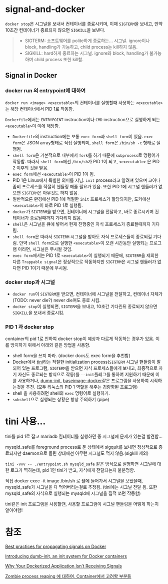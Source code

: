 # signal-and-docker

`docker stop`은 시그널을 보내서 컨테이너를 종료시키며, 이때 `SIGTERM`을 보내고, 만약 10초간 컨테이너가 종료되지 않으면 `SIGKILL`을 보낸다.

> - SIGTERM: 소프트웨어를 polite하게 종료하는... 시그널. ignore이나 block, handling가 가능하고, child process는 kill하지 않음.
> - SIGKILL: hard하게 종료하는 시그널. ignore와 block, handling가 불가능하며 child process 또한 kill함.

## Signal in Docker

### docker run 의 entrypoint에 대하여

`docker run <image> <executable>`의 컨테이너를 실행할때 사용하는 `<executable>`는 해당 컨테이너에서 PID 1로 작동함. 

`Dockerfile`에서는 `ENTRYPOINT` instruction이나 `CMD` instruction으로 실행하게 되는 `<executable>`이 이에 해당함.

- `Dockerfile`의 instruction에는 보통 `exec form`과 `shell form`이 있음. `exec form`은 JSON array형태로 직접 실행되며, `shell form`은 `/bin/sh -c` 형태로 실행됨.
- `shell form`은 기본적으로 내부에서 `fork`를 하기 때문에 `subprocess`로 명령어가 작동함. 따라서 `shell form`에선 `/bin/sh`가 PID 1이 되고, `<executable>` 은 PID 2 이후의 것을 받음.
- `exec form`에선 `<executable>`이 PID 1이 됨.
- PID 1은 Linux에서 특별한 의미를 지님. `init` process라고 알려져 있으며 고아나 좀비 프로세스를 적절히 핸들링 해줄 필요가 있음. 또한 PID 1에 시그널 핸들러가 없으면 `SIGTERM`은 아무것도 하지 않음.
- 일반적으론 환경에선 PID 1에 적절한 `init` 프로세스가 할당되지만, 도커에선 `<executable>`이 바로 PID 1로 실행됨.
- `docker`가 `SIGTERM`을 받으면, 컨테이너에 시그널을 전달하고, 바로 종료시키며 컨테이너가 종료될때까지 기다리지 않음.
- `shell`은 시그널을 큐에 넣어서 현재 진행중인 자식 프로세스가 종료될때까지 기다림.
- `shell form`은 따라서 `SIGTERM` 시그널을 받아도 자식 프로세스들이 종료되길 기다림. 만약 `shell form`으로 실행한 `<executable>`이 오랜 시간동안 실행되는 프로그램 이라면, 시그널은 무시될 것임.
- `exec form`에서는 PID 1로 `<executable>`이 실행되기 때문에, `SIGTERM`을 제외한 다른 `Trappable signal`은 정상적으로 작동하지만 `SIGTERM`은 시그널 핸들러가 없다면 PID 1이기 때문에 무시됨.


### docker stop과 시그널

- `docker run`이 `SIGTERM`을 받으면, 컨테이너에 시그널을 전달하고, 컨테이너 자체가 (TODO: never die?) never die여도 종료 시킴.
- `docker stop`이 실행되면, `SIGTERM`을 보내고, 10초간 기다린뒤 종료되지 않으면 `SIGKILL`을 보내서 종료시킴.

### PID 1 과 docker stop

container의 pid 1로 인하여 docker stop이 예상과 다르게 작동하는 경우가 있음. 이를 방지하기 위해서 아래와 같은 방법을 사용함.

- shell form을 쓰지 마라. (docker docs도 exec form을 추천함)
- Docker에서 [tini](https://github.com/krallin/tini)라는 적절한 initialization process(`SIGTERM` 시그널 핸들링이 잘 되어 있는 프로그램, `SIGTERM`을 받으면 자식 프로세스들에게 보내고, 최종적으로 자기 자신도 종료되는 방식으로 작동)를 `--init`플레그를 통하여 지원하기 때문에 이를 사용하거나, [dump-init](https://github.com/Yelp/dumb-init), [baseimage-docker](https://github.com/phusion/baseimage-docker)같은 프로그램을 사용하여 시작하는것을 추천. (모두 리눅스의 PID 1 역할을 해주는 경량화된 프로그램)
- shell 을 사용하려면 shell의 `exec` 명령어로 실행하기.
- `subshell`으로 실행되는 상황은 항상 주의하기 (pipe)


# tini 사용...

tini를 pid 1로 잡고 mariadb 컨테이너를 실행하던 중 시그널에 문제가 있는걸 발견함...

mysqld_safe를 foreground process로 둔 상태에서 sigquit를 보내면 정상적으로 종료되지만 daemon으로 돌린 상태에선 아무런 시그널도 먹지 않음.(sigkill 제외)

`tini -vvv -- ./entrypoint.sh mysqld_safe` 같은 방식으로 실행하면 시그널에 대한 로그가 찍히는데, pid 1인 tini가 받고, 자식에게 전달되는지 불분명함. 

직접 docker exec -it image /bin/sh 로 쉘에 들어가서 시그널을 보냈을때, mysqld_safe가 시그널을 다 먹어버리는걸로 추정됨. (tini에는 시그널 전달 됨. 또한 mysqld_safe의 자식으로 실행되는 mysqld에 시그널을 집적 쏘면 작동함)

tini같은 init 프로그램을 사용할땐, 사용할 프로그램이 시그널 핸들링을 어떻게 하는지 알아야함!

# 참조

[Best practices for propagating signals on Docker](https://www.kaggle.com/code/residentmario/best-practices-for-propagating-signals-on-docker/notebook)

[Introducing dumb-init, an init system for Docker containers](https://engineeringblog.yelp.com/2016/01/dumb-init-an-init-for-docker.html)

[Why Your Dockerized Application Isn’t Receiving Signals](https://hynek.me/articles/docker-signals/)

[Zombie process reaping 에 대하여, Container에서 고려할 부분들](https://blog.hyojun.me/4)
